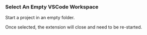 ### Select An Empty VSCode Workspace

Start a project in an empty folder.

Once selected, the extension will close and need to be re-started.
